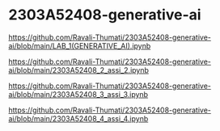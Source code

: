 # 2303A52408-generative-ai
https://github.com/Ravali-Thumati/2303A52408-generative-ai/blob/main/LAB_1(GENERATIVE_AI).ipynb

https://github.com/Ravali-Thumati/2303A52408-generative-ai/blob/main/2303A52408_2_assi_2.ipynb

https://github.com/Ravali-Thumati/2303A52408-generative-ai/blob/main/2303A52408_3_assi_3.ipynb

https://github.com/Ravali-Thumati/2303A52408-generative-ai/blob/main/2303A52408_4_assi_4.ipynb
